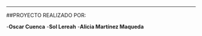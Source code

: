 ***************************************************************
##PROYECTO REALIZADO POR:

-**Oscar Cuenca**
-**Sol Lereah**
-**Alicia Martínez Maqueda**
